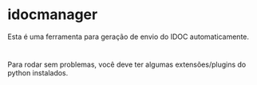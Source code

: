 # idocmanager

Esta é uma ferramenta para geração de envio do IDOC automaticamente.
#
Para rodar sem problemas, você deve ter algumas extensões/plugins do python instalados.
#
#
#
